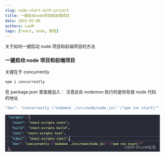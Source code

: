 ```yaml
---
slug: node-start-with-project
title: 一键启动node项目和前端项目
data: 2023-02-09
authors: LanM
tags: [react, node, 随笔]
---
```


关于如何一键启动 node 项目和前端项目的方法

<!-- truncate -->

### 一键启动 node 项目和前端项目

关键在于 concurrently

```jsx
npm i concurrently
```

在 package.json 里直接加入：
注意此处 nodemon 执行的是你存放 node 代码的地址

```jsx
"dev": "concurrently \"nodemon ./src/node/node.js\" \"npm run start\""
```

![image-20220316204205165](./img/node.png)
